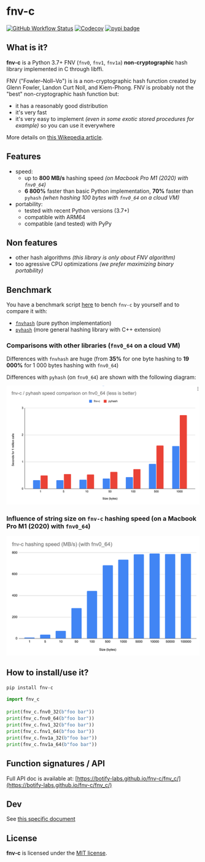 # fnv-c

[![GitHub Workflow Status](https://img.shields.io/github/actions/workflow/status/botify-labs/fnv-c/ci.yaml)](https://github.com/botify-labs/fnv-c/actions/workflows/ci.yaml)
[![Codecov](https://img.shields.io/codecov/c/github/botify-labs/fnv-c)](https://app.codecov.io/github/botify-labs/fnv-c)
[![pypi badge](https://img.shields.io/pypi/v/fnv-c?color=brightgreen)](https://pypi.org/project/fnv-c/)

## What is it?

**fnv-c** is a Python 3.7+ FNV (`fnv0`, `fnv1`, `fnv1a`) **non-cryptographic** hash library implemented in C through libffi.

FNV ("Fowler–Noll–Vo") is is a non-cryptographic hash function created by Glenn Fowler, Landon Curt Noll, and Kiem-Phong.
FNV is probably not the "best" non-cryptographic hash function but:

- it has a reasonably good distribution
- it's very fast
- it's very easy to implement *(even in some exotic stored procedures for example)* so you can use it everywhere

More details on [this Wikepedia article](https://en.wikipedia.org/wiki/Fowler%E2%80%93Noll%E2%80%93Vo_hash_function).

## Features

- speed: 
    - up to **800 MB/s** hashing speed *(on Macbook Pro M1 (2020) with `fnv0_64`)*
    - **6 800%** faster than basic Python implementation, **70%** faster than `pyhash` *(when hashing 100 bytes with `fnv0_64` on a cloud VM)*
- portability:
    - tested with recent Python versions (3.7+)
    - compatible with ARM64
    - compatible (and tested) with PyPy

## Non features

- other hash algorithms *(this library is only about FNV algorithm)*
- too agressive CPU optimizations *(we prefer maximizing binary portability)*

## Benchmark

You have a benchmark script [here](bench.py) to bench `fnv-c` by yourself and to compare it with:
- [`fnvhash`](https://github.com/znerol/py-fnvhash) (pure python implementation)
- [`pyhash`](https://github.com/flier/pyfasthash) (more general hashing library with C++ extension)

### Comparisons with other libraries (`fnv0_64` on a cloud VM)

Differences with `fnvhash` are huge (from **35%** for one byte hashing to **19 000%** for 1 000 bytes hashing with `fnv0_64`)

Differences with `pyhash` (on `fnv0_64`) are shown with the following diagram:

![](bench.png)

### Influence of string size on `fnv-c` hashing speed (on a Macbook Pro M1 (2020) with `fnv0_64`)

![](bench2.png)

## How to install/use it?

```
pip install fnv-c
```

```python
import fnv_c

print(fnv_c.fnv0_32(b"foo bar"))
print(fnv_c.fnv0_64(b"foo bar"))
print(fnv_c.fnv1_32(b"foo bar"))
print(fnv_c.fnv1_64(b"foo bar"))
print(fnv_c.fnv1a_32(b"foo bar"))
print(fnv_c.fnv1a_64(b"foo bar"))
```

## Function signatures / API

Full API doc is available at: [https://botify-labs.github.io/fnv-c/fnv_c/](https://botify-labs.github.io/fnv-c/fnv_c/)

## Dev

See [this specific document](DEV.md)

## License

**fnv-c** is licensed under the [MIT license](./LICENSE).
